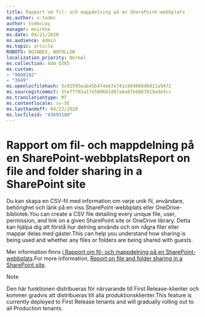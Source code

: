 ```yaml
---
title: Rapport om fil- och mappdelning på en SharePoint-webbplats
ms.author: v-todmc
author: todmccoy
manager: mnirkhe
ms.date: 04/21/2020
ms.audience: Admin
ms.topic: article
ROBOTS: NOINDEX, NOFOLLOW
localization_priority: Normal
ms.collection: Adm_O365
ms.custom:
- "9000192"
- "3049"
ms.openlocfilehash: 5c01595eab45b4f4e67e741c884066d0d21a9472
ms.sourcegitcommit: 55eff703a17e500681d8fa6a87eb067019ade3cc
ms.translationtype: MT
ms.contentlocale: sv-SE
ms.lasthandoff: 04/22/2020
ms.locfileid: "43693180"
---
```

# <a name="report-on-file-and-folder-sharing-in-a-sharepoint-site"></a><span data-ttu-id="9b329-102">Rapport om fil- och mappdelning på en SharePoint-webbplats</span><span class="sxs-lookup"><span data-stu-id="9b329-102">Report on file and folder sharing in a SharePoint site</span></span>

<span data-ttu-id="9b329-103">Du kan skapa en CSV-fil med information om varje unik fil, användare, behörighet och länk på en viss SharePoint-webbplats eller OneDrive-bibliotek.</span><span class="sxs-lookup"><span data-stu-id="9b329-103">You can create a CSV file detailing every unique file, user, permission, and link on a given SharePoint site or OneDrive library.</span></span> <span data-ttu-id="9b329-104">Detta kan hjälpa dig att förstå hur delning används och om några filer eller mappar delas med gäster.</span><span class="sxs-lookup"><span data-stu-id="9b329-104">This can help you understand how sharing is being used and whether any files or folders are being shared with guests.</span></span>

<span data-ttu-id="9b329-105">Mer information finns [i Rapport om fil- och mappdelning på en SharePoint-webbplats](https://docs.microsoft.com/sharepoint/sharing-reports).</span><span class="sxs-lookup"><span data-stu-id="9b329-105">For more information, [Report on file and folder sharing in a SharePoint site](https://docs.microsoft.com/sharepoint/sharing-reports).</span></span>

> [!NOTE]
> <span data-ttu-id="9b329-106">Den här funktionen distribueras för närvarande till First Release-klienter och kommer gradvis att distribueras till alla produktionsklienter.</span><span class="sxs-lookup"><span data-stu-id="9b329-106">This feature is currently deployed to First Release tenants and will gradually rolling out to all Production tenants.</span></span>